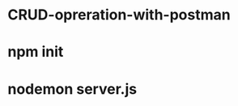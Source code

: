 # CRUD-opreration-with-postman

<!-- To running the file -->
# npm init
# nodemon server.js
<!--  localhost:5000 -->

